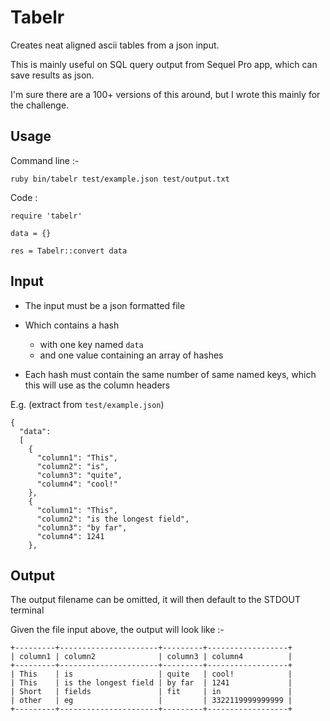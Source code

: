 Tabelr
======

Creates neat aligned ascii tables from a json input.

This is mainly useful on SQL query output from Sequel Pro app, which can save results as json.

I'm sure there are a 100+ versions of this around, but I wrote this mainly for the challenge.


Usage
-----

Command line :-

    ruby bin/tabelr test/example.json test/output.txt


Code :

    require 'tabelr'

    data = {}

    res = Tabelr::convert data



Input
-----

- The input must be a json formatted file

- Which contains a hash
  - with one key named `data`
  - and one value containing an array of hashes

- Each hash must contain the same number of same named keys, which this will use as the column headers

E.g. (extract from `test/example.json`)

    {
      "data":
      [
        {
          "column1": "This",
          "column2": "is",
          "column3": "quite",
          "column4": "cool!"
        },
        {
          "column1": "This",
          "column2": "is the longest field",
          "column3": "by far",
          "column4": 1241
        },

Output
------

The output filename can be omitted, it will then default to the STDOUT terminal

Given the file input above, the output will look like :-

    +---------+----------------------+---------+------------------+
    | column1 | column2              | column3 | column4          |
    +---------+----------------------+---------+------------------+
    | This    | is                   | quite   | cool!            |
    | This    | is the longest field | by far  | 1241             |
    | Short   | fields               | fit     | in               |
    | other   | eg                   |         | 3322119999999999 |
    +---------+----------------------+---------+------------------+


